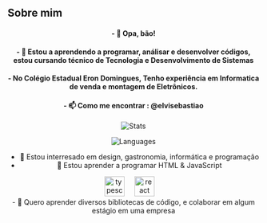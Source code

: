 <center>
<h2 align="left">Sobre mim</h2>
<h4>- 👋 Opa, bão!</h4>
<h4>- 👾 Estou a aprendendo a programar, análisar e desenvolver códigos, estou cursando técnico de Tecnologia e Desenvolvimento de Sistemas</h4>
<h4>- No Colégio Estadual Eron Domingues, Tenho experiência em Informatica de venda e montagem de Eletrônicos.</h4>
<h4>- 📫 Como me encontrar : @elvisebastiao</h4>


<div class="container" align="center">

![Stats](https://github-readme-stats.vercel.app/api?username=Elviiiis&theme=buefy&show_icons=true&hide_border=true&count_private=true)

![Languages](https://github-readme-stats.vercel.app/api/top-langs/?username=Elviiiis&theme=buefy&show_icons=true&hide_border=true&layout=compact)
</div>

- 👀 Estou interresado em design, gastronomia, informática e programação
- 🌱 Estou aprender a programar HTML & JavaScript
<div>
<img src="https://cdn.jsdelivr.net/gh/devicons/devicon/icons/typescript/typescript-original.svg" height="40" alt="typescript logo"  />
  <img width="12" />
  <img src="https://cdn.jsdelivr.net/gh/devicons/devicon/icons/react/react-original.svg" height="40" alt="react logo"  />
  <img width="12" /></div>
- 🚨  Quero aprender diversos bibliotecas de código, e colaborar em algum estágio em uma empresa
</center>



